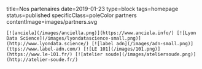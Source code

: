title=Nos partenaires
date=2019-01-23
type=block
tags=homepage
status=published
specificClass=poleColor partners
contentImage=images/partners.svg
~~~~~~
[![anciela](/images/anciella.png)](https://www.anciela.info/) [![Lyon Data Science](/images/lyondatascience-small.png)](http://www.lyondata.science/) [![label adn](/images/adn-small.png)](ttps://www.label-adn.com/) [![LE 101](/images/101.png)](https://www.le-101.fr/) [![atelier soude](/images/ateliersoude.png)](http://atelier-soude.fr/)
